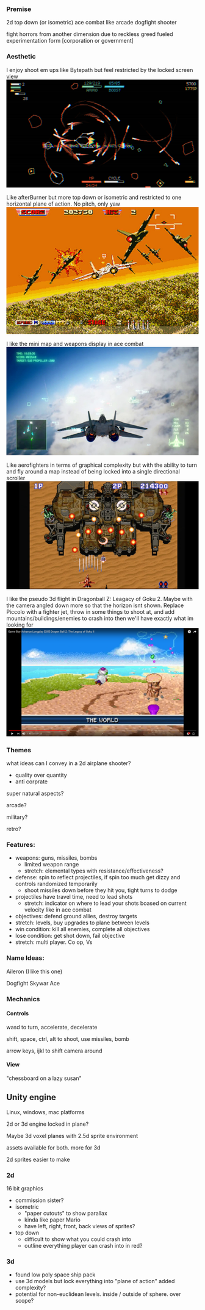 ### Premise

2d top down (or isometric) ace combat like arcade dogfight shooter

fight horrors from another dimension due to reckless greed fueled experimentation form \[corporation or government]

### Aesthetic

I enjoy shoot em ups like Bytepath but feel restricted by the locked screen view
![ ](./bytepath.jpg "Bytepath")


Like afterBurner but more top down or isometric and restricted to one horizontal plane of action. No pitch, only yaw
![ ](./afterBurner.jpeg  "AfterBurner")


I like the mini map and weapons display in ace combat
![ ](./aceCombatHUD.jpeg "AceCombat") 

Like aerofighters in terms of graphical complexity but with the ability to turn and fly around a map instead of being locked into a single directional scroller
![](./aerofighters.jpeg "Aerofighters")

I like the pseudo 3d flight in Dragonball Z: Leagacy of Goku 2. Maybe with the camera angled down more so that the horizon isnt shown. Replace Piccolo with a fighter jet, throw in some things to shoot at, and add mountains/buildings/enemies to crash into then we'll have exactly what im looking for 
[![DBZ flying](./dbzFlying.png)](https://youtu.be/C_i1suIb5Cw?t=6483 "DBZ flying example")


### Themes

what ideas can I convey in a 2d airplane shooter?

- quality over quantity 
- anti corprate 

super natural aspects?

arcade?

military?

retro?

### Features:
	
- weapons: guns, missiles, bombs
	- limited weapon range
	- stretch: elemental types with resistance/effectiveness?
- defense: spin to reflect projectiles, if spin too much get dizzy and  controls randomized temporarily 
	- shoot missiles down before they hit you, tight turns to dodge
- projectiles have travel time, need to lead shots
	- stretch: indicator on where to lead your shots boased on current velocity like in ace combat
- objectives: defend ground allies, destroy targets
- stretch: levels, buy upgrades to plane between levels
- win condition: kill all enemies, complete all objectives
- lose condition: get shot down, fail objective
- stretch: multi player. Co op, Vs
 
### Name Ideas:

Aileron (I like this one)

Dogfight Skywar Ace

### Mechanics
#### Controls
wasd to turn, accelerate, decelerate

shift, space, ctrl, alt to shoot, use missiles, bomb 

arrow keys, ijkl to shift camera around
#### View

"chessboard on a lazy susan"

## Unity engine

Linux, windows, mac platforms

2d or 3d engine locked in plane?

Maybe 3d voxel planes with 2.5d sprite environment 

assets available for both. more for 3d

2d sprites easier to make 
### 2d
16 bit graphics

- commission sister?
- isometric
	- "paper cutouts" to show parallax
	- kinda like paper Mario
	- have left, right, front, back views of sprites?
- top down
	- difficult to show what you could crash into
	- outline everything player can crash into in red?

### 3d

- found low poly space ship pack
- use 3d models but lock everything into "plane of action" added complexity?
- potential for non-euclidean levels. inside / outside of sphere. over scope?